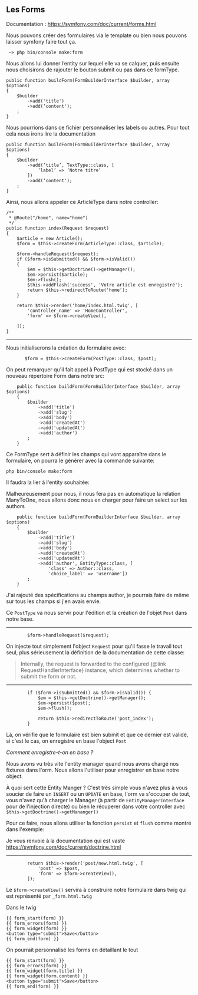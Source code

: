 ## Les Forms

Documentation : https://symfony.com/doc/current/forms.html

Nous pouvons créer des formulaires via le template ou bien nous pouvons laisser symfony faire tout ça.

```
 ~> php bin/console make:form
```
Nous allons lui donner l’entity sur lequel elle va se calquer, puis ensuite nous choisirons de rajouter le bouton submit ou pas dans ce formType.

```
public function buildForm(FormBuilderInterface $builder, array $options)
{
    $builder
        ->add('title')
        ->add(‘content');
    ;
}
```
Nous pourrions dans ce fichier personnaliser les labels ou autres. Pour tout cela nous irons lire la documentation

```
public function buildForm(FormBuilderInterface $builder, array $options)
{
    $builder
        ->add(‘title’, TextType::class, [
			‘label’ => ‘Notre titre’
		])
        ->add(‘content');
    ;
}
```

Ainsi, nous allons appeler ce ArticleType dans notre controller:

```
/**
 * @Route("/home", name="home")
 */
public function index(Request $request)
{
    $article = new Article();
    $form = $this->createForm(ArticleType::class, $article);

    $form->handleRequest($request);
    if ($form->isSubmitted() && $form->isValid())
    {
        $em = $this->getDoctrine()->getManager();
        $em->persist($article);
        $em->flush();
        $this->addFlash('success', 'Votre article est enregistré');
        return $this->redirectToRoute('home');
    }

    return $this->render('home/index.html.twig', [
        'controller_name' => 'HomeController',
        'form' => $form->createView(),

    ]);
}
```

----
Nous initialiserons la création du formulaire avec:

``` 
       $form = $this->createForm(PostType::class, $post);
```

On peut remarquer qu'il fait appel à PostType qui est stocké dans un nouveau répertoire Form dans notre src:

```
    public function buildForm(FormBuilderInterface $builder, array $options)
    {
        $builder
            ->add('title')
            ->add('slug')
            ->add('body')
            ->add('createdAt')
            ->add('updatedAt')
            ->add('author')
        ;
    }
```

Ce FormType sert à définir les champs qui vont apparaître dans le formulaire, on pourra le générer avec la commande suivante:

```
php bin/console make:form
```

Il faudra la lier à l'entity souhaitée:


Malheureusement pour nous, il nous fera pas en automatique la relation ManyToOne, nous allons donc nous en charger pour faire un select sur les authors

```
    public function buildForm(FormBuilderInterface $builder, array $options)
    {
        $builder
            ->add('title')
            ->add('slug')
            ->add('body')
            ->add('createdAt')
            ->add('updatedAt')
            ->add('author', EntityType::class, [
                'class' => Author::class,
                'choice_label' => 'username'])
        ;
    }
```

J'ai rajouté des spécifications au champs author, je pourrais faire de même sur tous les champs si j'en avais envie.

Ce `PostType` va nous servir pour l'édition et la création de l'objet `Post` dans notre base.

----

```
        $form->handleRequest($request);
```

On injecte tout simplement l'object `Request` pour qu'il fasse le travail tout seul, plus sérieusement la définition de la documentation de cette classe:

>Internally, the request is forwarded to the configured {@link RequestHandlerInterface} instance, which determines whether to submit the form or not.

----

```
        if ($form->isSubmitted() && $form->isValid()) {
            $em = $this->getDoctrine()->getManager();
            $em->persist($post);
            $em->flush();

            return $this->redirectToRoute('post_index');
        }
```

Là, on vérifie que le formulaire est bien submit et que ce dernier est valide, si c'est le cas, on enregistre en base l'object `Post`

*Comment enregistre-t-on en base ?*

Nous avons vu très vite l'entity manager quand nous avons chargé nos fixtures dans l'orm. Nous allons l'utiliser pour enregistrer en base notre object.

À quoi sert cette Entity Manger ? C'est très simple vous n'avez plus à vous soucier de faire un `INSERT` ou un `UPDATE` en base, l'orm va s'occuper de tout, vous n'avez qu'à charger le Manager (à partir de `EntityManagerInterface` pour de l'injection directe) ou bien le récuperer dans votre controller avec `$this->getDoctrine()->getMananger()` 

Pour ce faire, nous allons utiliser la fonction `persist` et `flush` comme montré dans l'exemple:

Je vous renvoie à la documentation qui est vaste <https://symfony.com/doc/current/doctrine.html>

----

```
        return $this->render('post/new.html.twig', [
            'post' => $post,
            'form' => $form->createView(),
        ]);
```
Le `$form->createView()` servira à construire notre formulaire dans twig qui est représenté par `_form.html.twig`


Dans le twig 

```
{{ form_start(form) }}
{{ form_errors(form) }}
{{ form_widget(form) }}
<button type="submit">Save</button>
{{ form_end(form) }}
```

On pourrait personnalisé les forms en détaillant le tout

```
{{ form_start(form) }}
{{ form_errors(form) }}
{{ form_widget(form.title) }}
{{ form_widget(form.content) }}
<button type="submit">Save</button>
{{ form_end(form) }}
```

